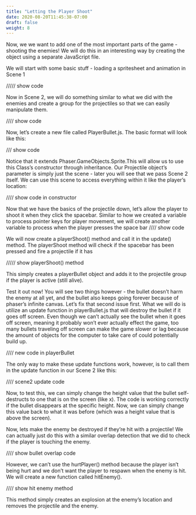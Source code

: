 ```yaml
---
title: "Letting the Player Shoot"
date: 2020-08-20T11:45:38-07:00
draft: false
weight: 8
---
```


Now, we we want to add one of the most important parts of the game - shooting the enemies! We will do this in an interesting way by creating the object using a separate JavaScript file.

We will start with some basic stuff - loading a spritesheet and animation in Scene 1

///// show code

Now in Scene 2, we will do something similar to what we did with the enemies and create a group for the projectiles so that we can easily manipulate them.

//// show code

Now, let’s create a new file called PlayerBullet.js. The basic format will look like this:

/// show code

Notice that it extends Phaser.GameObjects.Sprite.This will allow us to use this Class’s constructor through inheritance. Our Projectile object’s parameter is simply just the scene - later you will see that we pass Scene 2 itself. We can use this scene to access everything within it like the player’s location:

//// show code in constructor

Now that we have the basics of the projectile down, let’s allow the player to shoot it when they click the spacebar. Similar to how we created a variable to process pointer keys for player movement, we will create another variable to process when the player presses the space bar
//// show code

We will now create a playerShoot() method and call it in the update() method. The playerShoot method will check if the spacebar has been pressed and fire a projectile if it has

///// show playerShoot() method

This simply creates a playerBullet object and adds it to the projectile group if the player is active (still alive).

Test it out now! You will see two things however - the bullet doesn’t harm the enemy at all yet, and the bullet also keeps going forever because of phaser’s infinite canvas. Let’s fix that second issue first. What we will do is utilize an update function in playerBullet.js that will destroy the bullet if it goes off screen. Even though we can’t actually see the bullet when it goes off screen, meaning it probably won’t ever actually effect the game, too many bullets traveling off screen can make the game slower or lag because the amount of objects for the computer to take care of could potentially build up.

//// new code in playerBullet

The only way to make these update functions work, however, is to call them in the update function in our Scene 2 like this:

//// scene2 update code

Now, to test this, we can simply change the height value that the bullet self-destructs to one that is on the screen (like x). The code is working correctly if the bullet disappears at the specific height. Now, we can simply change this value back to what it was before (which was a height value that is above the screen).

Now, lets make the enemy be destroyed if they’re hit with a projectile! We can actually just do this with a similar overlap detection that we did to check if the player is touching the enemy.

//// show bullet overlap code

However, we can’t use the hurtPlayer() method because the player isn’t being hurt and we don’t want the player to respawn when the enemy is hit. We will create a new function called hitEnemy().

//// show hit enemy method

This method simply creates an explosion at the enemy’s location and removes the projectile and the enemy.
